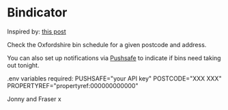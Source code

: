 
# Bindicator

Inspired by: [this post](https://www.glasgowlive.co.uk/news/glasgow-news/bindicator-device-every-glasgow-home-14738599)

Check the Oxfordshire bin schedule for a given postcode and address.

You can also set up notifications via [Pushsafe](https://www.pushsafer.com) to indicate if bins need taking out tonight.

.env variables required:
PUSHSAFE="your API key"
POSTCODE="XXX XXX"
PROPERTYREF="propertyref:000000000000"

Jonny and Fraser x
